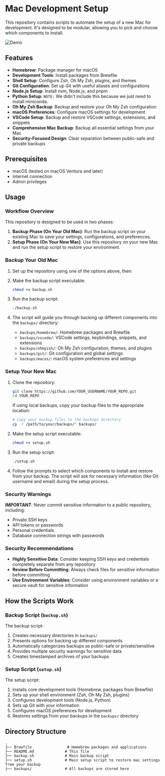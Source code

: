 # Mac Development Setup

This repository contains scripts to automate the setup of a new Mac for development. It's designed to be modular, allowing you to pick and choose which components to install.

![Demo](demo.gif)

## Features

- **Homebrew**: Package manager for macOS
- **Development Tools**: Install packages from Brewfile
- **Shell Setup**: Configure Zsh, Oh My Zsh, plugins, and themes
- **Git Configuration**: Set up Git with useful aliases and configurations
- **Node.js Setup**: Install nvm, Node.js, and pnpm
- **Python Setup**: `NOTE:`  We didn't include this because we just need to install miniconda.
- **Oh My Zsh Backup**: Backup and restore your Oh My Zsh configuration
- **macOS Preferences**: Configure macOS settings for development
- **VSCode Setup**: Backup and restore VSCode settings, extensions, and snippets
- **Comprehensive Mac Backup**: Backup all essential settings from your Mac
- **Security-Focused Design**: Clear separation between public-safe and private backups

## Prerequisites

- macOS (tested on macOS Ventura and later)
- Internet connection
- Admin privileges

## Usage

### Workflow Overview

This repository is designed to be used in two phases:

1. **Backup Phase (On Your Old Mac)**: Run the backup script on your existing Mac to save your settings, configurations, and preferences.
2. **Setup Phase (On Your New Mac)**: Use this repository on your new Mac and run the setup script to restore your environment.

### Backup Your Old Mac

1. Set up the repository using one of the options above, then:

2. Make the backup script executable:
   ```bash
   chmod +x backup.sh
   ```

3. Run the backup script:
   ```bash
   ./backup.sh
   ```

4. The script will guide you through backing up different components into the `backups/` directory:
   - `backups/homebrew/`: Homebrew packages and Brewfile
   - `backups/vscode/`: VSCode settings, keybindings, snippets, and extensions
   - `backups/ohmyzsh/`: Oh My Zsh configuration, themes, and plugins
   - `backups/git/`: Git configuration and global settings
   - `backups/macos/`: macOS system preferences and settings


### Setup Your New Mac

1. Clone the repository:
   ```bash
   git clone https://github.com/YOUR_USERNAME/YOUR_REPO.git
   cd YOUR_REPO
   ```
   
   If using local backups, copy your backup files to the appropriate location:
   ```bash
   # Copy your backup files to the backups directory
   cp -r /path/to/your/backups/* backups/
   ```

2. Make the setup script executable:
   ```bash
   chmod +x setup.sh
   ```

3. Run the setup script:
   ```bash
   ./setup.sh
   ```

4. Follow the prompts to select which components to install and restore from your backup. The script will ask for necessary information (like Git username and email) during the setup process.

### Security Warnings

**IMPORTANT**: Never commit sensitive information to a public repository, including:
- Private SSH keys
- API tokens or passwords
- Personal credentials
- Database connection strings with passwords

### Security Recommendations

- **Highly Sensitive Data**: Consider keeping SSH keys and credentials completely separate from any repository
- **Review Before Committing**: Always check files for sensitive information before committing
- **Use Environment Variables**: Consider using environment variables or a secure vault for sensitive information

## How the Scripts Work

### Backup Script (`backup.sh`)

The backup script:

1. Creates necessary directories in `backups/`
2. Presents options for backing up different components
3. Automatically categorizes backups as public-safe or private/sensitive
4. Provides multiple security warnings for sensitive data
5. Creates timestamped archives of your backups

### Setup Script (`setup.sh`)

The setup script:

1. Installs core development tools (Homebrew, packages from Brewfile)
2. Sets up your shell environment (Zsh, Oh My Zsh, plugins)
3. Configures development tools (Node.js, Python)
4. Sets up Git with your information
5. Configures macOS preferences for development
6. Restores settings from your backups in the `backups/` directory

## Directory Structure

```
.
├── Brewfile                # Homebrew packages and applications
├── README.md              # This file
├── backup.sh              # Main backup script
├── setup.sh               # Main setup script to restore mac settings from your backup
├── backups/               # All backups are stored here
```